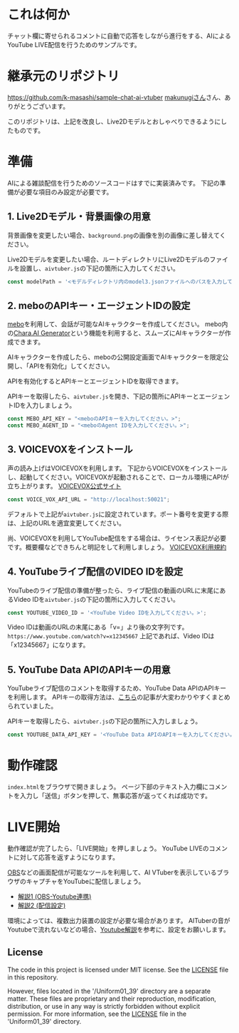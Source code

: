 # これは何か
チャット欄に寄せられるコメントに自動で応答をしながら進行をする、AIによるYouTube LIVE配信を行うためのサンプルです。

# 継承元のリポジトリ
https://github.com/k-masashi/sample-chat-ai-vtuber
[makunugiさん](https://github.com/k-masashi)さん、ありがとうございます。

このリポジトリは、上記を改良し、Live2Dモデルとおしゃべりできるようにしたものです。

# 準備

AIによる雑談配信を行うためのソースコードはすでに実装済みです。
下記の準備が必要な項目のみ設定が必要です。

## 1. Live2Dモデル・背景画像の用意
背景画像を変更したい場合、`background.png`の画像を別の画像に差し替えてください。

Live2Dモデルを変更したい場合、ルートディレクトリにLive2Dモデルのファイルを設置し、`aivtuber.js`の下記の箇所に入力してください。

```js
const modelPath = '<モデルディレクトリ内のmodel3.jsonファイルへのパスを入力してください>';
```

## 2. meboのAPIキー・エージェントIDの設定
[mebo](https://mebo.work)を利用して、会話が可能なAIキャラクターを作成してください。
mebo内の[Chara.AI Generator](https://zenn.dev/makunugi/articles/ebecbb5de562d6)という機能を利用すると、スムーズにAIキャラクターが作成できます。

AIキャラクターを作成したら、meboの公開設定画面でAIキャラクターを限定公開し、「APIを有効化」してください。

APIを有効化するとAPIキーとエージェントIDを取得できます。

APIキーを取得したら、`aivtuber.js`を開き、下記の箇所にAPIキーとエージェントIDを入力しましょう。

```js
const MEBO_API_KEY = "<meboのAPIキーを入力してください。>";
const MEBO_AGENT_ID = "<meboのAgent IDを入力してください。>";
```

## 3. VOICEVOXをインストール
声の読み上げはVOICEVOXを利用します。
下記からVOICEVOXをインストールし、起動してください。VOICEVOXが起動されることで、ローカル環境にAPIが立ち上がります。
[VOICEVOX公式サイト](https://voicevox.hiroshiba.jp/)


```js
const VOICE_VOX_API_URL = "http://localhost:50021";
```
デフォルトで上記が`aivtuber.js`に設定されています。ポート番号を変更する際は、上記のURLを適宜変更してください。

尚、VOICEVOXを利用してYouTube配信をする場合は、ライセンス表記が必要です。概要欄などできちんと明記をして利用しましょう。
[VOICEVOX利用規約](https://voicevox.hiroshiba.jp/term/)

## 4. YouTubeライブ配信のVIDEO IDを設定
YouTubeのライブ配信の準備が整ったら、ライブ配信の動画のURLに末尾にあるVideo IDを`aivtuber.js`の下記の箇所に入力してください。

```js
const YOUTUBE_VIDEO_ID = '<YouTube Video IDを入力してください。>';
```

Video IDは動画のURLの末尾にある「v=」より後の文字列です。
`https://www.youtube.com/watch?v=x12345667`
上記であれば、Video IDは「x12345667」になります。


## 5. YouTube Data APIのAPIキーの用意
YouTubeライブ配信のコメントを取得するため、YouTube Data APIのAPIキーを利用します。
APIキーの取得方法は、[こちら](https://qiita.com/shinkai_/items/10a400c25de270cb02e4#:~:text=%E8%AA%8D%E8%A8%BC%E6%83%85%E5%A0%B1%E3%81%AE%E4%BD%9C%E6%88%90%EF%BC%88API%E3%82%AD%E3%83%BC%E3%81%AE%E4%BD%9C%E6%88%90%EF%BC%89,-%E3%80%8C%E8%AA%8D%E8%A8%BC%E6%83%85%E5%A0%B1%E3%80%8D%E3%82%92&text=%E3%80%8C%E8%AA%8D%E8%A8%BC%E6%83%85%E5%A0%B1%E3%82%92%E4%BD%9C%E6%88%90%E3%80%8D%E3%82%92,%E4%BF%9D%E5%AD%98%E3%80%8D%E3%82%92%E3%82%AF%E3%83%AA%E3%83%83%E3%82%AF%E3%81%97%E3%81%BE%E3%81%99%E3%80%82)の記事が大変わかりやすくまとめられていました。

APIキーを取得したら、`aivtuber.js`の下記の箇所に入力しましょう。

```js
const YOUTUBE_DATA_API_KEY = '<YouTube Data APIのAPIキーを入力してください。>';
```

# 動作確認
`index.html`をブラウザで開きましょう。
ページ下部のテキスト入力欄にコメントを入力し「送信」ボタンを押して、無事応答が返ってくれば成功です。

# LIVE開始
動作確認が完了したら、「LIVE開始」を押しましょう。
YouTube LIVEのコメントに対して応答を返すようになります。

[OBS](https://obsproject.com/ja/download)などの画面配信が可能なツールを利用して、AI VTuberを表示しているブラウザのキャプチャをYouTubeに配信しましょう。
- [解説1 (OBS-Youtube連携)](https://youtu.be/s9ZZAgcLRpY?t=1295)
- [解説2 (配信設定)](https://youtu.be/s9ZZAgcLRpY?t=1899)

環境によっては、複数出力装置の設定が必要な場合があります。
AITuberの音がYoutubeで流れないなどの場合、[Youtube解説](https://youtu.be/s9ZZAgcLRpY?t=1644)を参考に、設定をお願いします。

## License

The code in this project is licensed under MIT license. See the [LICENSE](LICENSE) file in this repository.

However, files located in the '/Uniform01_39' directory are a separate matter. These files are proprietary and their reproduction, modification, distribution, or use in any way is strictly forbidden without explicit permission. For more information, see the [LICENSE](Uniform01_39/LICENSE) file in the 'Uniform01_39' directory.

